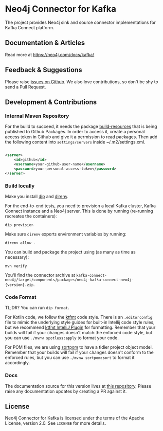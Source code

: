 # Neo4j Connector for Kafka

The project provides Neo4j sink and source connector implementations for Kafka Connect platform.

## Documentation & Articles

Read more at https://neo4j.com/docs/kafka/

## Feedback & Suggestions

Please raise [issues on Github](https://github.com/neo4j/neo4j-kafka-connector/issues). We also love contributions, so
don't be shy to send a Pull Request.

## Development & Contributions

### Internal Maven Repository

For the build to succeed, it needs the package [build-resources](https://github.com/neo4j/connectors-build-resources)
that is being published to Github Packages.
In order to access it, create a personal access token in Github and give it a permission to read packages.
Then add the following content into `settings/servers` inside ~/.m2/settings.xml.

```xml

<server>
    <id>github</id>
    <username>your-github-user-name</username>
    <password>your-personal-access-token</password>
</server>
```

### Build locally

Make you install [dip](https://github.com/bibendi/dip) and [direnv](https://direnv.net/).

For the end-to-end tests, you need to provision a local Kafka cluster, Kafka Connect instance and a Neo4j server.
This is done by running (re-running recreates the containers):

```shell
dip provision
```

Make sure `direnv` exports environment variables by running:
```shell
direnv allow .
```

You can build and package the project using (as many as time as necessary):

```shell
mvn verify
```

You'll find the connector archive
at `kafka-connect-neo4j/target/components/packages/neo4j-kafka-connect-neo4j-{version}.zip`.

### Code Format

TL;DR? You can run `dip format`.

For Kotlin code, we follow the [ktfmt](https://github.com/facebook/ktfmt) code style. There is an `.editorconfig` file
to mimic the underlying style guides for built-in Intellij code style rules, but we recommend
[ktfmt IntelliJ Plugin](https://plugins.jetbrains.com/plugin/14912-ktfmt) for formatting. Remember that your builds will
fail if your changes doesn't match the enforced code style, but you can use `./mvnw spotless:apply` to format your code.

For POM files, we are using [sortpom](https://github.com/Ekryd/sortpom) to have a tidier project object model. Remember
that your builds will fail if your changes doesn't conform to the enforced rules, but you can use `./mvnw sortpom:sort`
to format it accordingly.

### Docs

The documentation source for this version lives at [this repository](https://github.com/neo4j/docs-kafka-connector).
Please raise any documentation updates by creating a PR against it.

## License

Neo4j Connector for Kafka is licensed under the terms of the Apache License, version 2.0. See `LICENSE` for more
details. 
